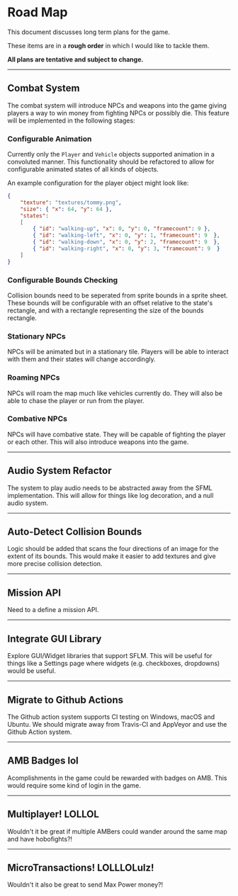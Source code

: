 # Road Map

This document discusses long term plans for the game. 

These items are in a **rough order** in which I would like to tackle them. 

**All plans are tentative and subject to change.**

<hr/>

## Combat System

The combat system will introduce NPCs and weapons into the game giving players a way to win money from fighting NPCs or possibly die. This feature will be implemented in the following stages:

### Configurable Animation

Currently only the `Player` and `Vehicle` objects supported animation in a convoluted manner. This functionality should be refactored to allow for configurable animated states of all kinds of objects.

An example configuration for the player object might look like:

```json
{
    "texture": "textures/tommy.png",
    "size": { "x": 64, "y": 64 },
    "states":
    [
        { "id": "walking-up", "x": 0, "y": 0, "framecount": 9 },
        { "id": "walking-left", "x": 0, "y": 1, "framecount": 9  },
        { "id": "walking-down", "x": 0, "y": 2, "framecount": 9  },
        { "id": "walking-right", "x": 0, "y": 3, "framecount": 9  }
    ]
}
```

### Configurable Bounds Checking

Collision bounds need to be seperated from sprite bounds in a sprite sheet. These bounds will be configurable with an offset relative to the state's rectangle, and with a rectangle representing the size of the bounds rectangle.

### Stationary NPCs

NPCs will be animated but in a stationary tile. Players will be able to interact with them and their states will change accordingly.

### Roaming NPCs

NPCs will roam the map much like vehicles currently do. They will also be able to chase the player or run from the player. 

### Combative NPCs

NPCs will have combative state. They will be capable of fighting the player or each other. This will also introduce weapons into the game.

<hr/>

## Audio System Refactor

The system to play audio needs to be abstracted away from the SFML implementation. This will allow for things like log decoration, and a null audio system.

<hr>

## Auto-Detect Collision Bounds

Logic should be added that scans the four directions of an image for the extent of its bounds. This would make it easier to add textures and give more precise collision detection.

<hr/>

## Mission API

Need to a define a mission API.

<hr/>


## Integrate GUI Library

Explore GUI/Widget libraries that support SFLM. This will be useful for things like a Settings page where widgets (e.g. checkboxes, dropdowns) would be useful.

<hr/>

## Migrate to Github Actions

The Github action system supports CI testing on Windows, macOS and Ubuntu. We should migrate away from Travis-CI and AppVeyor and use the Github Action system.

<hr/>

## AMB Badges lol

Acomplishments in the game could be rewarded with badges on AMB. This would require some kind of login in the game.

<hr/>

## Multiplayer! LOLLOL

Wouldn't it be great if multiple AMBers could wander around the same map and have hobofights?!

<hr/>

## MicroTransactions! LOLLLOLulz!

Wouldn't it also be great to send Max Power money?!
